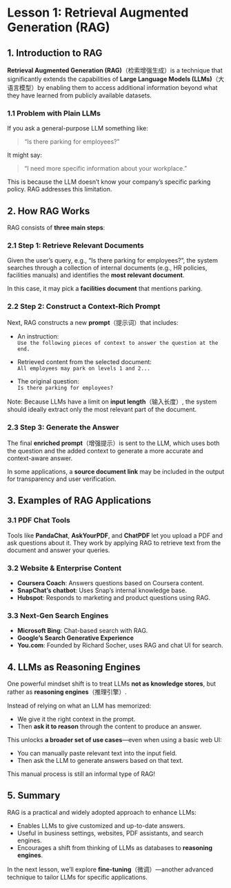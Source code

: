 # Lesson 1: Retrieval Augmented Generation (RAG)

## 1. Introduction to RAG

**Retrieval Augmented Generation (RAG)**（检索增强生成）is a technique that significantly extends the capabilities of **Large Language Models (LLMs)**（大语言模型）by enabling them to access additional information beyond what they have learned from publicly available datasets.

### 1.1 Problem with Plain LLMs

If you ask a general-purpose LLM something like:

> “Is there parking for employees?”

It might say:

> “I need more specific information about your workplace.”

This is because the LLM doesn’t know your company’s specific parking policy. RAG addresses this limitation.

## 2. How RAG Works

RAG consists of **three main steps**:

### 2.1 Step 1: Retrieve Relevant Documents

Given the user’s query, e.g., “Is there parking for employees?”, the system searches through a collection of internal documents (e.g., HR policies, facilities manuals) and identifies the **most relevant document**. 

In this case, it may pick a **facilities document** that mentions parking.

### 2.2 Step 2: Construct a Context-Rich Prompt

Next, RAG constructs a new **prompt**（提示词）that includes:

- An instruction:  
  `Use the following pieces of context to answer the question at the end.`

- Retrieved content from the selected document:  
  `All employees may park on levels 1 and 2...`

- The original question:  
  `Is there parking for employees?`

Note: Because LLMs have a limit on **input length**（输入长度）, the system should ideally extract only the most relevant part of the document.

### 2.3 Step 3: Generate the Answer

The final **enriched prompt**（增强提示）is sent to the LLM, which uses both the question and the added context to generate a more accurate and context-aware answer.

In some applications, a **source document link** may be included in the output for transparency and user verification.

## 3. Examples of RAG Applications

### 3.1 PDF Chat Tools

Tools like **PandaChat**, **AskYourPDF**, and **ChatPDF** let you upload a PDF and ask questions about it. They work by applying RAG to retrieve text from the document and answer your queries.

### 3.2 Website & Enterprise Content

- **Coursera Coach**: Answers questions based on Coursera content.
- **SnapChat’s chatbot**: Uses Snap’s internal knowledge base.
- **Hubspot**: Responds to marketing and product questions using RAG.

### 3.3 Next-Gen Search Engines

- **Microsoft Bing**: Chat-based search with RAG.
- **Google’s Search Generative Experience**
- **You.com**: Founded by Richard Socher, uses RAG and chat UI for search.

## 4. LLMs as Reasoning Engines

One powerful mindset shift is to treat LLMs **not as knowledge stores**, but rather as **reasoning engines**（推理引擎）.

Instead of relying on what an LLM has memorized:
- We give it the right context in the prompt.
- Then **ask it to reason** through the content to produce an answer.

This unlocks **a broader set of use cases**—even when using a basic web UI:
- You can manually paste relevant text into the input field.
- Then ask the LLM to generate answers based on that text.

This manual process is still an informal type of RAG!

## 5. Summary

RAG is a practical and widely adopted approach to enhance LLMs:
- Enables LLMs to give customized and up-to-date answers.
- Useful in business settings, websites, PDF assistants, and search engines.
- Encourages a shift from thinking of LLMs as databases to **reasoning engines**.

In the next lesson, we’ll explore **fine-tuning**（微调）—another advanced technique to tailor LLMs for specific applications.
